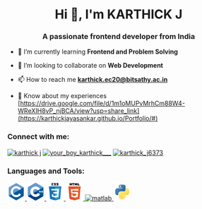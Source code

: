 <h1 align="center">Hi 👋, I'm KARTHICK J</h1>
<h3 align="center">A passionate frontend developer from India</h3>

- 🌱 I’m currently learning **Frontend and Problem Solving**

- 👯 I’m looking to collaborate on **Web Development**

- 📫 How to reach me **karthick.ec20@bitsathy.ac.in**

- 📄 Know about my experiences [https://drive.google.com/file/d/1m1oMUPvMrhCm88W4-WReXIH8vP_njBCA/view?usp=share_link](https://karthickjayasankar.github.io/Portfolio/#)

<h3 align="left">Connect with me:</h3>
<p align="left">
<a href="https://linkedin.com/in/karthick j" target="blank"><img align="center" src="https://raw.githubusercontent.com/rahuldkjain/github-profile-readme-generator/master/src/images/icons/Social/linked-in-alt.svg" alt="karthick j" height="30" width="40" /></a>
<a href="https://instagram.com/your_boy_karthick___" target="blank"><img align="center" src="https://raw.githubusercontent.com/rahuldkjain/github-profile-readme-generator/master/src/images/icons/Social/instagram.svg" alt="your_boy_karthick___" height="30" width="40" /></a>
<a href="https://www.leetcode.com/karthick_j6373" target="blank"><img align="center" src="https://raw.githubusercontent.com/rahuldkjain/github-profile-readme-generator/master/src/images/icons/Social/leet-code.svg" alt="karthick_j6373" height="30" width="40" /></a>
</p>


<h3 align="left">Languages and Tools:</h3>
<p align="left"> <a href="https://www.cprogramming.com/" target="_blank" rel="noreferrer"> <img src="https://raw.githubusercontent.com/devicons/devicon/master/icons/c/c-original.svg" alt="c" width="40" height="40"/> </a> <a href="https://www.w3schools.com/cpp/" target="_blank" rel="noreferrer"> <img src="https://raw.githubusercontent.com/devicons/devicon/master/icons/cplusplus/cplusplus-original.svg" alt="cplusplus" width="40" height="40"/> </a> <a href="https://www.w3schools.com/css/" target="_blank" rel="noreferrer"> <img src="https://raw.githubusercontent.com/devicons/devicon/master/icons/css3/css3-original-wordmark.svg" alt="css3" width="40" height="40"/> </a> <a href="https://www.w3.org/html/" target="_blank" rel="noreferrer"> <img src="https://raw.githubusercontent.com/devicons/devicon/master/icons/html5/html5-original-wordmark.svg" alt="html5" width="40" height="40"/> </a> <a href="https://www.mathworks.com/" target="_blank" rel="noreferrer"> <img src="https://upload.wikimedia.org/wikipedia/commons/2/21/Matlab_Logo.png" alt="matlab" width="40" height="40"/> </a> <a href="https://www.python.org" target="_blank" rel="noreferrer"> <img src="https://raw.githubusercontent.com/devicons/devicon/master/icons/python/python-original.svg" alt="python" width="40" height="40"/> </a> </p>


